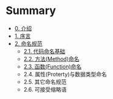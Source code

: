 # Summary

* [0. 介绍](README.md)
* [1. 序言](1.md)
* [2. 命名规范](2.md)
  * [2.1. 代码命名基础](2/21.md)
  * [2.2. 方法\(Method\)命名](2/22.md)
  * [2.3. 函数\(Function\)命名](2/23.md)
  * 2.4. 属性\(Proterty\)与数据类型命名
  * 2.5. 其它命名规范
  * 2.6. 可接受缩略语

